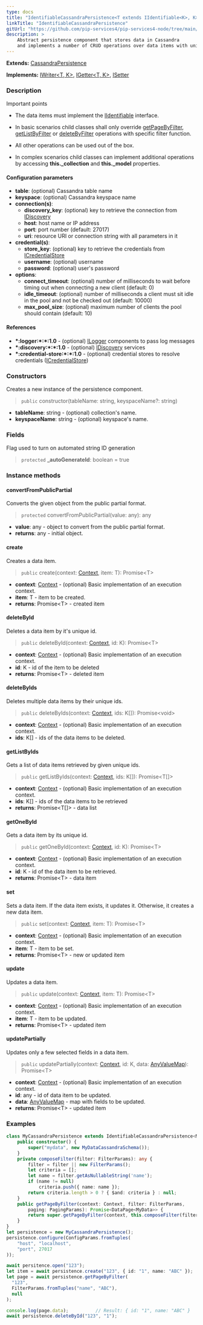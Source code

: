 ```yaml
---
type: docs
title: "IdentifiableCassandraPersistence<T extends IIdentifiable<K>, K>"
linkTitle: "IdentifiableCassandraPersistence"
gitUrl: "https://github.com/pip-services4/pip-services4-node/tree/main/pip-services4-cassandra-node"
description: >
    Abstract persistence component that stores data in Cassandra
    and implements a number of CRUD operations over data items with unique ids.
---
```


**Extends:** [CassandraPersistence<T>](../cassandra_persistence)

**Implements:** [IWriter<T, K>](../../../persistence/write/iwriter), [IGetter<T, K>](../../../persistence/read/igetter), [ISetter<T>](../../../persistence/write/isetter)

### Description

Important points
    
- The data items must implement the [IIdentifiable](../../../data/data/iidentifiable) interface.

- In basic scenarios child classes shall only override [getPageByFilter](../cassandra_persistence/#getpagebyfilter), [getListByFilter](../cassandra_persistence/#getlistbyfilter) or [deleteByFilter](../cassandra_persistence/#deletebyfilter) operations with specific filter function.

- All other operations can be used out of the box. 

- In complex scenarios child classes can implement additional operations by accessing **this._collection** and **this._model** properties.


#### Configuration parameters

- **table**: (optional) Cassandra table name
- **keyspace**: (optional) Cassandra keyspace name
- **connection(s)**:    
    - **discovery_key**: (optional) key to retrieve the connection from [IDiscovery](../../../config/connect/idiscovery)
    - **host**: host name or IP address
    - **port**: port number (default: 27017)
    - **uri**: resource URI or connection string with all parameters in it
- **credential(s)**:    
    - **store_key**: (optional) key to retrieve the credentials from [ICredentialStore](../../../components/auth/icredential_store)
    - **username**: (optional) username
    - **password**: (optional) user's password
- **options**:
    - **connect_timeout**: (optional) number of milliseconds to wait before timing out when connecting a new client (default: 0)
    - **idle_timeout**: (optional) number of milliseconds a client must sit idle in the pool and not be checked out (default: 10000)
    - **max_pool_size**: (optional) maximum number of clients the pool should contain (default: 10)


#### References
- **\*:logger:\*:\*:1.0** - (optional) [ILogger](../../../components/log/ilogger) components to pass log messages
- **\*:discovery:\*:\*:1.0** - (optional) [IDiscovery](../../../components/connect/idiscovery) services
- **\*:credential-store:\*:\*:1.0** - (optional) credential stores to resolve credentials ([ICredentialStore](../../../config/auth/icredential_store))


### Constructors
Creates a new instance of the persistence component.

> `public` constructor(tableName: string, keyspaceName?: string)

- **tableName**: string - (optional) collection's name.
- **keyspaceName**: string - (optional) keyspace's name.


### Fields

<span class="hide-title-link">

Flag used to turn on automated string ID generation
> `protected` **_autoGenerateId**: boolean = true

</span>

### Instance methods

#### convertFromPublicPartial
Converts the given object from the public partial format.

> `protected` convertFromPublicPartial(value: any): any

- **value**: any - object to convert from the public partial format.
- **returns**: any - initial object.


#### create
Creates a data item.

> `public` create(context: [Context](../../../components/context/context), item: T): Promise\<T\>

- **context**: [Context](../../../components/context/context) - (optional) Basic implementation of an execution context.
- **item**: T - item to be created.
- **returns**: Promise\<T\> - created item


#### deleteById
Deletes a data item by it's unique id.

> `public` deleteById(context: [Context](../../../components/context/context), id: K): Promise\<T\>

- **context**: [Context](../../../components/context/context) - (optional) Basic implementation of an execution context.
- **id**: K - id of the item to be deleted
- **returns**: Promise\<T\> - deleted item


#### deleteByIds
Deletes multiple data items by their unique ids.

> `public` deleteByIds(context: [Context](../../../components/context/context), ids: K[]): Promise\<void\>

- **context**: [Context](../../../components/context/context) - (optional) Basic implementation of an execution context.
- **ids**: K[] - ids of the data items to be deleted.


#### getListByIds
Gets a list of data items retrieved by given unique ids.

> `public` getListByIds(context: [Context](../../../components/context/context), ids: K[]): Promise\<T[]\>

- **context**: [Context](../../../components/context/context) - (optional) Basic implementation of an execution context.
- **ids**: K[] - ids of the data items to be retrieved
- **returns**: Promise\<T[]\> - data list


#### getOneById
Gets a data item by its unique id.

> `public` getOneById(context: [Context](../../../components/context/context), id: K): Promise\<T\>

- **context**: [Context](../../../components/context/context) - (optional) Basic implementation of an execution context.
- **id**: K - id of the data item to be retrieved.
- **returns**: Promise\<T\> - data item


#### set
Sets a data item. If the data item exists, it updates it.
Otherwise, it creates a new data item.

> `public` set(context: [Context](../../../components/context/context), item: T): Promise\<T\>

- **context**: [Context](../../../components/context/context) - (optional) Basic implementation of an execution context.
- **item**: T - item to be set.
- **returns**: Promise\<T\> - new or updated item


#### update
Updates a data item.

> `public` update(context: [Context](../../../components/context/context), item: T): Promise\<T\>

- **context**: [Context](../../../components/context/context) - (optional) Basic implementation of an execution context.
- **item**: T - item to be updated.
- **returns**: Promise\<T\> - updated item


#### updatePartially
Updates only a few selected fields in a data item.

> `public` updatePartially(context: [Context](../../../components/context/context), id: K, data: [AnyValueMap](../../../commons/data/any_value_map)): Promise\<T\>

- **context**: [Context](../../../components/context/context) - (optional) Basic implementation of an execution context.
- **id**: any - id of data item to be updated.
- **data**: [AnyValueMap](../../../commons/data/any_value_map) - map with fields to be updated.
- **returns**: Promise\<T\> - updated item

### Examples
```typescript
class MyCassandraPersistence extends IdentifiableCassandraPersistence<MyData, string> {
    public constructor() {
        super("mydata", new MyDataCassandraSchema());
    }
    private composeFilter(filter: FilterParams): any {
        filter = filter || new FilterParams();
        let criteria = [];
        let name = filter.getAsNullableString('name');
        if (name != null)
            criteria.push({ name: name });
        return criteria.length > 0 ? { $and: criteria } : null;
    }
    public getPageByFilter(context: Context, filter: FilterParams,
        paging: PagingParams): Promise<DataPage<MyData>> {
        return super.getPageByFilter(context, this.composeFilter(filter), paging, null, null);
    }
}
let persistence = new MyCassandraPersistence();
persistence.configure(ConfigParams.fromTuples(
    "host", "localhost",
    "port", 27017
));

await persitence.open("123");
let item = await persistence.create("123", { id: "1", name: "ABC" });
let page = await persistence.getPageByFilter(
  "123",
  FilterParams.fromTuples("name", "ABC"),
  null
);

console.log(page.data);          // Result: { id: "1", name: "ABC" }
await persistence.deleteById("123", "1");
```
